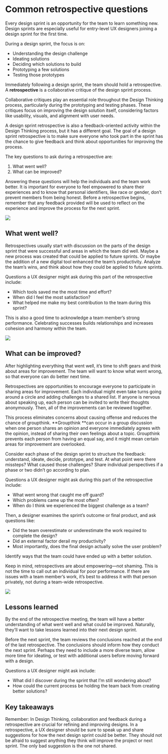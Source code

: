 # Common retrospective questions

Every design sprint is an opportunity for the team to learn something new. Design sprints are especially useful for entry-level UX designers joining a design sprint for the first time.

During a design sprint, the focus is on:

* Understanding the design challenge
* Ideating solutions
* Deciding which solutions to build
* Prototyping a few solutions
* Testing those prototypes

Immediately following a design sprint, the team should hold a retrospective. A **retrospective** is a collaborative critique of the design sprint process.

Collaborative critiques play an essential role throughout the Design Thinking process, particularly during the prototyping and testing phases. These critiques focus on improving the design solution itself, considering factors like usability, visuals, and alignment with user needs.

A design sprint retrospective is also a feedback-oriented activity within the Design Thinking process, but it has a different goal. The goal of a design sprint retrospective is to make sure everyone who took part in the sprint has the chance to give feedback and think about opportunities for improving the process.

The key questions to ask during a retrospective are:

1. What went well?
2. What can be improved?

Answering these questions will help the individuals and the team work better. It is important for everyone to feel empowered to share their experiences and to know that personal identifiers, like race or gender, don’t prevent members from being honest. Before a retrospective begins, remember that any feedback provided will be used to reflect on the experience and improve the process for the next sprint.

![](https://d3c33hcgiwev3.cloudfront.net/imageAssetProxy.v1/pnxwdnubTKi0ppiGh4UNrQ_0c5b6971df094e5caaef048f60312cf1_wEaULThhZSvnvbVmqiMGtU7f4llC4eTWPR62jWzbeV9lNNJTLU4NPGnJThxQMRhgeq3Vx-saC4b5gZPNZrup-TEr6qNolxmLTJ8wLxYPoUSrAbxm2U0wFj9-q2_B-LBwArup7gisFEIacmm6xH9S94s?expiry=1719446400000&hmac=EiITNccXympJitlCglc17smR8tqbls3B87A7WuUGpdU)

## **What went well?**

Retrospectives usually start with discussion on the parts of the design sprint that were successful and areas in which the team did well. Maybe a new process was created that could be applied to future sprints. Or maybe the addition of a new digital tool enhanced the team’s productivity. Analyze the team’s wins, and think about how they could be applied to future sprints.

Questions a UX designer might ask during this part of the retrospective include:

* Which tools saved me the most time and effort?
* When did I feel the most satisfaction?
* What helped me make my best contribution to the team during this sprint?

This is also a good time to acknowledge a team member’s strong performance. Celebrating successes builds relationships and increases cohesion and harmony within the team.

![](https://d3c33hcgiwev3.cloudfront.net/imageAssetProxy.v1/OAGohNNWS5axw72UrO9khA_ccd21b9c0b46473286632c90ca6c18f1_t4L5Yun4rrppwGXUTRTSEbCw87nzbHm1UTAyBa0XLjcuquvzzY_41fWL_pJiafpIvXqszjI3eEAlm4UsJVdhroIKdM1S0qHQ9GNA2ar8hXIRJ_ZXGgzg9b9AHpP2hGBaQvAkJwyLKuSapOBNxLaHE_Y?expiry=1719446400000&hmac=iR4AF7ylF8iTFoX1CrqbqLMjDCG6J3Bc18fCqVCgXiw)

## **What can be improved?**

After highlighting everything that went well, it’s time to shift gears and think about areas for improvement. The team will want to know what went wrong, so that everyone can do better next time.

Retrospectives are opportunities to encourage everyone to participate in sharing areas for improvement. Each individual might even take turns going around a circle and adding challenges to a shared list. If anyone is nervous about speaking up, each person can be invited to write their thoughts anonymously. Then, all of the improvements can be reviewed together.

This process eliminates concerns about causing offense and reduces the chance of groupthink. **Groupthink **can occur in a group discussion when one person shares an opinion and everyone immediately agrees with the opinion, instead of sharing their own feelings about a topic. Groupthink prevents each person from having an equal say, and it might mean certain areas for improvement are overlooked.

Consider each phase of the design sprint to structure the feedback: understand, ideate, decide, prototype, and test. At what point were there missteps? What caused those challenges? Share individual perspectives if a phase or two didn’t go according to plan.

Questions a UX designer might ask during this part of the retrospective include:

* What went wrong that caught me off guard?
* Which problems came up the most often?
* When do I think we experienced the biggest challenge as a team?

Then, a designer examines the sprint’s outcome or final product, and ask questions like:

* Did the team overestimate or underestimate the work required to complete the design?
* Did an external factor derail my productivity?
* Most importantly, does the final design actually solve the user problem?

Identify ways that the team could have ended up with a better solution.

Keep in mind, retrospectives are about empowering—not shaming. This is not the time to call out an individual for poor performance. If there are issues with a team member’s work, it’s best to address it with that person privately, not during a team-wide retrospective.

![](https://d3c33hcgiwev3.cloudfront.net/imageAssetProxy.v1/N6Lib73qQm6Hqr3KikyEQA_6d8d00ad47ac4787ac5ff9b2c5b46bf1_nGbV1P80f9NK2wj0rY6K7X3L77YowWO5OS-qKpRIGYDv7lqCBFDzjwmNJe6wmphc8z919t1Eec8ufrwB0q_h8fOWWU_oP6amobszXBH6vfOiBNYQ7AV2xD2zUI4y9WTCls7GQbBFFypXHB1Gh1QYmHY?expiry=1719446400000&hmac=3XdfcYUjaXbOx5hiDytKdeujPVCKPQsj_5PL4ouqFuQ)

## **Lessons learned**

By the end of the retrospective meeting, the team will have a better understanding of what went well and what could be improved. Naturally, they’ll want to take lessons learned into their next design sprint.

Before the next sprint, the team reviews the conclusions reached at the end of the last retrospective. The conclusions should inform how they conduct the next sprint. Perhaps they need to include a more diverse team, allow more time for ideating, or test with additional users before moving forward with a design.

Questions a UX designer might ask include:

* What did I discover during the sprint that I’m still wondering about?
* How could the current process be holding the team back from creating better solutions?

## **Key takeaways**

Remember: In Design Thinking, collaboration and feedback during a retrospective are crucial for refining and improving designs. In a retrospective, a UX designer should be sure to speak up and share suggestions for how the next design sprint could be better. They should not be afraid to suggest anything they think will improve the project or next sprint. The only bad suggestion is the one not shared.
